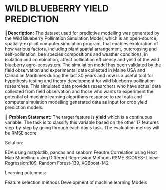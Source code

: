 # WILD BLUEBERRY YIELD PREDICTION


🧾**Description:** The dataset used for predictive modelling was generated by the Wild Blueberry Pollination Simulation Model, which is an open-source, spatially-explicit computer simulation program, that enables exploration of how various factors, including plant spatial arrangement, outcrossing and self-pollination, bee species compositions and weather conditions, in isolation and combination, affect pollination efficiency and yield of the wild blueberry agro-ecosystem. The simulation model has been validated by the field observation and experimental data collected in Maine USA and Canadian Maritimes during the last 30 years and now is a useful tool for hypothesis testing and theory development for wild blueberry pollination researches. This simulated data provides researchers who have actual data collected from field observation and those who wants to experiment the potential of machine learning algorithms response to real data and computer simulation modelling generated data as input for crop yield prediction models.

🧭 **Problem Statement:** The target feature is **yield** which is a continuous variable. The task is to classify this variable based on the other 17 features step-by-step by going through each day's task. The evaluation metrics will be RMSE score

Solution:

EDA using matplotlib, pandas and seaborn
Feautre Correlation using Heat Map
Modelling using Different Regression Methods
RSME SCORES- Linear Regression:109, Random Forest-139, XGBoost-142

Learning outcomes:

Feature selection methods
Development of machine learning Models
